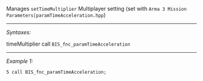 Manages `setTimeMultiplier` Multiplayer setting (set with `Arma 3 Mission Parameters|paramTimeAcceleration.hpp`)


---
*Syntaxes:*

timeMultiplier call `BIS_fnc_paramTimeAcceleration`

---
*Example 1:*

```sqf
5 call BIS_fnc_paramTimeAcceleration;
```